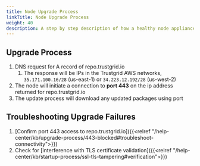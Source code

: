```yaml
---
title: Node Upgrade Process
linkTitle: Node Upgrade Process
weight: 40
description: A step by step description of how a healthy node appliance upgrades.
---
```


## Upgrade Process

1. DNS request for A record of repo.trustgrid.io
    1. The response will be IPs in the Trustgrid AWS networks, `35.171.100.16/28` (us-east-1) or `34.223.12.192/28` (us-west-2)
1. The node will initiate a connection to **port 443** on the ip address returned for repo.trustgrid.io
1. The update process will download any updated packages using port


## Troubleshooting Upgrade Failures
1. [Confirm port 443 access to repo.trustgrid.io]({{<relref "/help-center/kb/upgrade-process/443-blocked#troubleshoot-connectivity">}})
1. Check for [interference with TLS certificate validation]({{<relref "/help-center/kb/startup-process/ssl-tls-tampering#verification">}})